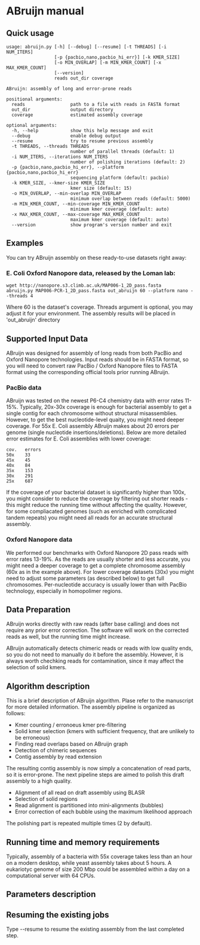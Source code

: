 ABruijn manual
==============

Quick usage
-----------

    usage: abruijn.py [-h] [--debug] [--resume] [-t THREADS] [-i NUM_ITERS]
                      [-p {pacbio,nano,pacbio_hi_err}] [-k KMER_SIZE]
                      [-o MIN_OVERLAP] [-m MIN_KMER_COUNT] [-x MAX_KMER_COUNT]
                      [--version]
                      reads out_dir coverage
    
    ABruijn: assembly of long and error-prone reads
    
    positional arguments:
      reads                 path to a file with reads in FASTA format
      out_dir               output directory
      coverage              estimated assembly coverage
    
    optional arguments:
      -h, --help            show this help message and exit
      --debug               enable debug output
      --resume              try to resume previous assembly
      -t THREADS, --threads THREADS
                            number of parallel threads (default: 1)
      -i NUM_ITERS, --iterations NUM_ITERS
                            number of polishing iterations (default: 2)
      -p {pacbio,nano,pacbio_hi_err}, --platform {pacbio,nano,pacbio_hi_err}
                            sequencing platform (default: pacbio)
      -k KMER_SIZE, --kmer-size KMER_SIZE
                            kmer size (default: 15)
      -o MIN_OVERLAP, --min-overlap MIN_OVERLAP
                            minimum overlap between reads (default: 5000)
      -m MIN_KMER_COUNT, --min-coverage MIN_KMER_COUNT
                            minimum kmer coverage (default: auto)
      -x MAX_KMER_COUNT, --max-coverage MAX_KMER_COUNT
                            maximum kmer coverage (default: auto)
      --version             show program's version number and exit



Examples
--------

You can try ABruijn assembly on these ready-to-use datasets right away:

### E. Coli Oxford Nanopore data, released by the Loman lab:

    wget http://nanopore.s3.climb.ac.uk/MAP006-1_2D_pass.fasta
	abruijn.py MAP006-PCR-1_2D_pass.fasta out_abruijn 60 --platform nano --threads 4

Where 60 is the dataset's coverage. Threads argument is optional, 
you may adjust it for your environment. The assembly results will
be placed in 'out_abruijn' directory


Supported Input Data
--------------------

ABruijn was designed for assembly of long reads from both PacBio and 
Oxford Nanopore technologies. Input reads should be in FASTA format,
so you will need to convert raw PacBio / Oxford Nanopore files to FASTA format 
using the corresponding official tools prior running ABruijn.

### PacBio data

ABruijn was tested on the newest P6-C4 chemistry data with error rates 11-15%.
Typically, 20x-30x coverage is enough for bacterial assembly to get a single contig
for each chromosome without structural misassemblies. However, to get the best 
nucleotide-level quaity, you might need deeper coverage. For 55x E. Coli assembly
ABruijn makes about 20 errors per genome (single nucleotide insertions/deletions). 
Below are more detailed error estimates for E. Coli assemblies with lower coverage:

    cov.   errors
    50x    33
	45x    45
	40x    84
	35x    153
	30x    291
	25x    687


If the coverage of your bacterial dataset is significantly higher than 100x, you
might consider to reduce the coverage by filtering out shorter reads - this
might reduce the running time without affecting the quality. However, for some
compliacated genomes (such as enriched with complicated tandem repeats) you might
need all reads for an accurate structural assembly.


### Oxford Nanopore data

We performed our benchmarks with Oxford Nanopore 2D pass reads with error rates 13-19%.
As the reads are usually shorter and less accurate, you might need a deeper coverage 
to get a complete chromosome assembly (60x as in the example above). For lower coverage datasets
(30x) you might need to adjust some parameters (as described below) to get full chromosomes.
Per-nucleotide accuracy is usually lower than with PacBio technology, especially in 
homopolimer regions.

Data Preparation
----------------

ABruijn works directly with raw reads (after base calling) and does not require any 
prior error correction. The software will work on the corrected reads as well, 
but the running time might increase. 

ABruijn automatically detects chimeric reads or reads with low quality ends, 
so you do not need to manually do it before the assembly. However, it is always
worth chechking reads for contamination, since it may affect the selection of solid
kmers.


Algorithm description
---------------------

This is a brief description of ABruijn algorithm. Plase refer to the manuscript
for more detailed information. The assembly pipeline is organized as follows:

* Kmer counting / erronoeus kmer pre-filtering
* Solid kmer selection (kmers with sufficient frequency, that are unlikely to be erroneous)
* Finding read overlaps based on ABruijn graph
* Detection of chimeric sequences
* Contig assembly by read extension

The resulting contig assembly is now simply a concatenation of read parts, 
so it is error-prone. The next pipeline steps are aimed to polish this
draft assembly to a high quality.

* Alignment of all read on draft assembly using BLASR
* Selection of solid regions
* Read alignment is partitioned into mini-alignments (bubbles)
* Error correction of each bubble using the maximum likelihood approach

The polishing part is repeated multiple times (2 by default).


Running time and memory requirements
------------------------------------

Typically, assembly of a bacteria with 55x coverage takes less than an hour on a modern desktop,
while yeast assembly takes about 5 hours. A eukariotyc genome of size 200 Mbp
could be assembled within a day on a computational server with 64 CPUs.


Parameters description
----------------------



Resuming the existing jobs
--------------------------

Type --resume to resume the existing assembly from the last completed step.
